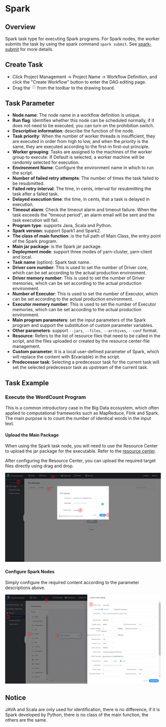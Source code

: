 # Spark

## Overview

Spark task type for executing Spark programs. For Spark nodes, the worker submits the task by using the spark command `spark submit`. See [spark-submit](https://spark.apache.org/docs/3.2.1/submitting-applications.html#launching-applications-with-spark-submit) for more details.

## Create Task

- Click Project Management -> Project Name -> Workflow Definition, and click the "Create Workflow" button to enter the DAG editing page.
- Drag the <img src="/img/tasks/icons/spark.png" width="15"/> from the toolbar to the drawing board.

## Task Parameter

- **Node name**: The node name in a workflow definition is unique.
- **Run flag**: Identifies whether this node can be scheduled normally, if it does not need to be executed, you can turn on the prohibition switch.
- **Descriptive information**: describe the function of the node.
- **Task priority**: When the number of worker threads is insufficient, they are executed in order from high to low, and when the priority is the same, they are executed according to the first-in first-out principle.
- **Worker grouping**: Tasks are assigned to the machines of the worker group to execute. If Default is selected, a worker machine will be randomly selected for execution.
- **Environment Name**: Configure the environment name in which to run the script.
- **Number of failed retry attempts**: The number of times the task failed to be resubmitted.
- **Failed retry interval**: The time, in cents, interval for resubmitting the task after a failed task.
- **Delayed execution time**: the time, in cents, that a task is delayed in execution.
- **Timeout alarm**: Check the timeout alarm and timeout failure. When the task exceeds the "timeout period", an alarm email will be sent and the task execution will fail.
- **Program type**: supports Java, Scala and Python.
- **Spark version**: support Spark1 and Spark2.
- **The class of main function**: is the full path of Main Class, the entry point of the Spark program.
- **Main jar package**: is the Spark jar package.
- **Deployment mode**: support three modes of yarn-cluster, yarn-client and local. 
- **Task name** (option): Spark task name.
- **Driver core number**: This is used to set the number of Driver core, which can be set according to the actual production environment.
- **Driver memory number**: This is used to set the number of Driver memories, which can be set according to the actual production environment.
- **Number of Executor**: This is used to set the number of Executor, which can be set according to the actual production environment.
- **Executor memory number**: This is used to set the number of Executor memories, which can be set according to the actual production environment.
- **Main program parameters**: set the input parameters of the Spark program and support the substitution of custom parameter variables.
- **Other parameters**: support `--jars`, `--files`,` --archives`, `--conf` format.
- **Resource**: Refers to the list of resource files that need to be called in the script, and the files uploaded or created by the resource center-file management.
- **Custom parameter**: It is a local user-defined parameter of Spark, which will replace the content with ${variable} in the script.
- **Predecessor task**: Selecting a predecessor task for the current task will set the selected predecessor task as upstream of the current task.

## Task Example

### Execute the WordCount Program

This is a common introductory case in the Big Data ecosystem, which often applied to computational frameworks such as MapReduce, Flink and Spark. The main purpose is to count the number of identical words in the input text.

#### Upload the Main Package

When using the Spark task node, you will need to use the Resource Center to upload the jar package for the executable. Refer to the [resource center](../resource.md).

After configuring the Resource Center, you can upload the required target files directly using drag and drop.

![resource_upload](/img/tasks/demo/upload_spark.png)

#### Configure Spark Nodes

Simply configure the required content according to the parameter descriptions above.

![demo-spark-simple](/img/tasks/demo/spark_task.png)

## Notice

 JAVA and Scala are only used for identification, there is no difference, if it is Spark developed by Python, there is no class of the main function, the others are the same.
